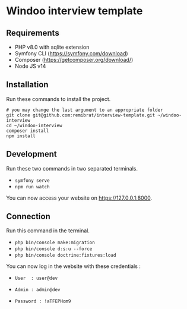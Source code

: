 # Windoo interview template

## Requirements

- PHP v8.0 with sqlite extension
- Symfony CLI (https://symfony.com/download)
- Composer (https://getcomposer.org/download/)
- Node JS v14

## Installation

Run these commands to install the project.

```shell
# you may change the last argument to an appropriate folder  
git clone git@github.com:remibrat/interview-template.git ~/windoo-interview
cd ~/windoo-interview
composer install
npm install
```

## Development

Run these two commands in two separated terminals.

- `symfony serve`
- `npm run watch`

You can now access your website on https://127.0.0.1:8000.

## Connection

Run this command in the terminal.

- `php bin/console make:migration`
- `php bin/console d:s:u --force`
- `php bin/console doctrine:fixtures:load`

You can now log in the website with these credentials :

- `User  : user@dev`
- `Admin : admin@dev`

- `Password : !aTFEPHom9`

